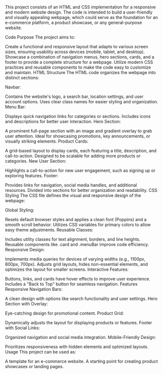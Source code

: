 This project consists of an HTML and CSS implementation for a responsive and modern website design. The code is intended to build a user-friendly and visually appealing webpage, which could serve as the foundation for an e-commerce platform, a product showcase, or any general-purpose website.

Code Purpose
The project aims to:

Create a functional and responsive layout that adapts to various screen sizes, ensuring usability across devices (mobile, tablet, and desktop).
Showcase a combination of navigation menus, hero sections, cards, and a footer to provide a complete structure for a webpage.
Utilize modern CSS practices and reusable components to make the code easy to customize and maintain.
HTML Structure
The HTML code organizes the webpage into distinct sections:

Navbar:

Contains the website's logo, a search bar, location settings, and user account options.
Uses clear class names for easier styling and organization.
Menu Bar:

Displays quick navigation links for categories or sections.
Includes icons and descriptions for better user interaction.
Hero Section:

A prominent full-page section with an image and gradient overlay to grab user attention.
Ideal for showcasing promotions, key announcements, or visually striking elements.
Product Cards:

A grid-based layout to display cards, each featuring a title, description, and call-to-action.
Designed to be scalable for adding more products or categories.
New User Section:

Highlights a call-to-action for new user engagement, such as signing up or exploring features.
Footer:

Provides links for navigation, social media handles, and additional resources.
Divided into sections for better organization and readability.
CSS Styling
The CSS file defines the visual and responsive design of the webpage:

Global Styling:

Resets default browser styles and applies a clean font (Poppins) and a smooth scroll behavior.
Utilizes CSS variables for primary colors to allow easy theme adjustments.
Reusable Classes:

Includes utility classes for text alignment, borders, and line heights.
Reusable components like .card and .menuBar improve code efficiency.
Responsive Design:

Implements media queries for devices of varying widths (e.g., 1100px, 800px, 700px).
Adjusts grid layouts, hides non-essential elements, and optimizes the layout for smaller screens.
Interactive Features:

Buttons, links, and cards have hover effects to improve user experience.
Includes a "Back to Top" button for seamless navigation.
Features
Responsive Navigation Bars:

A clean design with options like search functionality and user settings.
Hero Section with Overlay:

Eye-catching design for promotional content.
Product Grid:

Dynamically adjusts the layout for displaying products or features.
Footer with Social Links:

Organized navigation and social media integration.
Mobile-Friendly Design:

Prioritizes responsiveness with hidden elements and optimized layouts.
Usage
This project can be used as:

A template for an e-commerce website.
A starting point for creating product showcases or landing pages.
